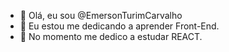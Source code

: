 - 👋 Olá, eu sou @EmersonTurimCarvalho
- 👀 Eu estou me dedicando a aprender Front-End.
- 🌱 No momento me dedico a estudar REACT.
